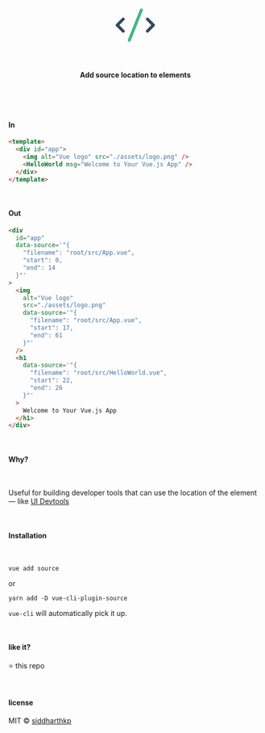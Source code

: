 <p align="center">
  <svg width="90" height="90" viewBox="0 0 15 15" fill="none" xmlns="http://www.w3.org/2000/svg">
    <path fill-rule="evenodd" clip-rule="evenodd" d="M9.68571 2.03577C9.9421 2.13833 10.0668 2.42931 9.96425 2.68571L5.96425 12.6857C5.86169 12.9421 5.57071 13.0668 5.31432 12.9642C5.05792 12.8617 4.93322 12.5707 5.03577 12.3143L9.03577 2.31432C9.13833 2.05792 9.42931 1.93322 9.68571 2.03577Z" fill="#41B883"/>
    <path fill-rule="evenodd" clip-rule="evenodd" d="M3.85355 5.85355C4.04882 5.65829 4.04882 5.34171 3.85355 5.14645C3.65829 4.95118 3.34171 4.95118 3.14645 5.14645L1.14645 7.14645C0.951184 7.34171 0.951184 7.65829 1.14645 7.85355L3.14645 9.85355C3.34171 10.0488 3.65829 10.0488 3.85355 9.85355C4.04882 9.65829 4.04882 9.34171 3.85355 9.14645L2.20711 7.5L3.85355 5.85355ZM11.8536 5.14645C11.6583 4.95118 11.3417 4.95118 11.1464 5.14645C10.9512 5.34171 10.9512 5.65829 11.1464 5.85355L12.7929 7.5L11.1464 9.14645C10.9512 9.34171 10.9512 9.65829 11.1464 9.85355C11.3417 10.0488 11.6583 10.0488 11.8536 9.85355L13.8536 7.85355C14.0488 7.65829 14.0488 7.34171 13.8536 7.14645L11.8536 5.14645Z" fill="#34495E"/>
  </svg>
</p>
<br>
<p align="center">
  <b>Add source location to elements</b>
</p>

&nbsp;

&nbsp;

#### In

```html
<template>
  <div id="app">
    <img alt="Vue logo" src="./assets/logo.png" />
    <HelloWorld msg="Welcome to Your Vue.js App" />
  </div>
</template>
```

&nbsp;

#### Out

```html
<div
  id="app"
  data-source='"{
    "filename": "root/src/App.vue",
    "start": 0,
    "end": 14
  }"'
>
  <img
    alt="Vue logo"
    src="./assets/logo.png"
    data-source='"{
      "filename": "root/src/App.vue",
      "start": 17,
      "end": 61
    }"'
  />
  <h1
    data-source='"{
      "filename": "root/src/HelloWorld.vue",
      "start": 22,
      "end": 26
    }"'
  >
    Welcome to Your Vue.js App
  </h1>
</div>
```

&nbsp;

#### Why?

&nbsp;

Useful for building developer tools that can use the location of the element — like [UI Devtools](https://ui-devtools.com)

&nbsp;

#### Installation

&nbsp;

```
vue add source
```

or

```
yarn add -D vue-cli-plugin-source
```

`vue-cli` will automatically pick it up.

&nbsp;

#### like it?

:star: this repo

&nbsp;

#### license

MIT © [siddharthkp](https://github.com/siddharthkp)
